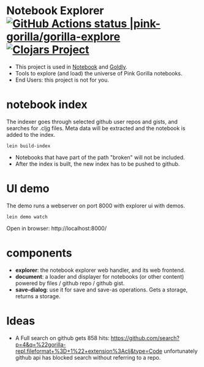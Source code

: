 # Notebook Explorer [![GitHub Actions status |pink-gorilla/gorilla-explore](https://github.com/pink-gorilla/gorilla-explore/workflows/CI/badge.svg)](https://github.com/pink-gorilla/gorilla-explore/actions?workflow=CI)[![Clojars Project](https://img.shields.io/clojars/v/org.pinkgorilla/gorilla-explore.svg)](https://clojars.org/org.pinkgorilla/gorilla-explore)

- This project is used in [Notebook](https://github.com/pink-gorilla/gorilla-notebook) and [Goldly](https://github.com/pink-gorilla/goldly).
- Tools to explore (and load) the universe of Pink Gorilla notebooks.
- End Users: this project is not for you.

# notebook index

The indexer goes through selected github user repos and gists, and searches for .cljg files. Meta data will be extracted and the notebook is added to the index. 

```
lein build-index
```

- Notebooks that have part of the path "broken" will not be included.
- After the index is built, the new index has to be pushed to github.

# UI demo

The demo runs a webserver on port 8000 with explorer ui with demos.

```
lein demo watch
```

Open in browser: http://localhost:8000/


# components

- **explorer**: the notebook explorer web handler, and its web frontend.
- **document**: a loader and displayer for notebooks (or other content) powered by files / github repo / github gist.
- **save-dialog**: use it for save and save-as operations. Gets a storage, returns a storage. 

# Ideas

- A Full search on github gets 858 hits:
https://github.com/search?p=4&q=%22gorilla-repl.fileformat+%3D+1%22+extension%3Aclj&type=Code
unfortunately github api has blocked search without referring to a repo.

